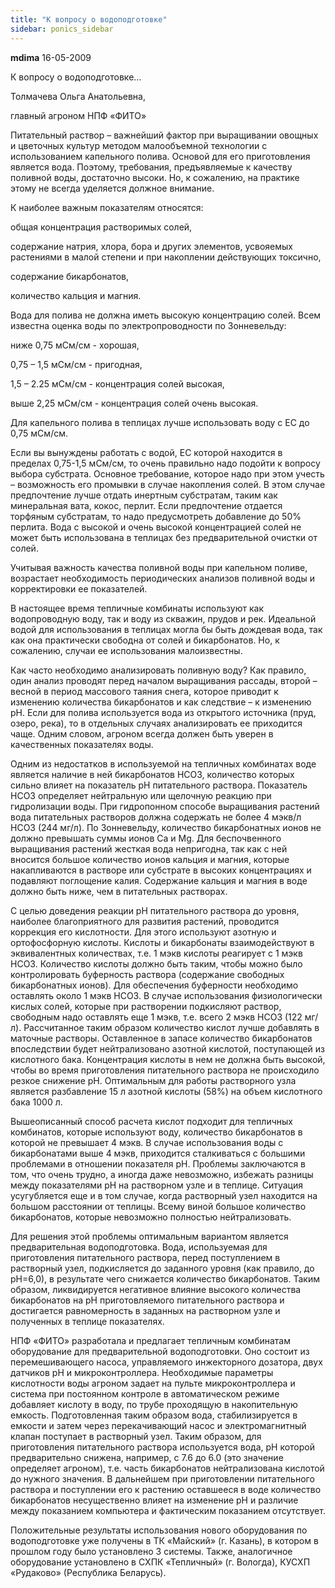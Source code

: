 ```yaml
---
title: "К вопросу о водоподготовке"
sidebar: ponics_sidebar
---
```


**mdima** 16-05-2009

К вопросу о водоподготовке…

Толмачева Ольга Анатольевна,

главный агроном НПФ «ФИТО»

Питательный раствор – важнейший фактор при выращивании овощных и цветочных культур методом малообъемной технологии с использованием капельного полива. Основой для его приготовления является вода. Поэтому, требования, предъявляемые к качеству поливной воды, достаточно высоки. Но, к сожалению, на практике этому не всегда уделяется должное внимание.

К наиболее важным показателям относятся:

общая концентрация растворимых солей,

содержание натрия, хлора, бора и других элементов, усвояемых растениями в малой степени и при накоплении действующих токсично,

содержание бикарбонатов,

количество кальция и магния.

Вода для полива не должна иметь высокую концентрацию солей. Всем известна оценка воды по электропроводности по Зонневельду:

ниже 0,75 мСм/см - хорошая,

0,75 – 1,5 мСм/см - пригодная,

1,5 – 2.25 мСм/см - концентрация солей высокая,

выше 2,25 мСм/см - концентрация солей очень высокая.

Для капельного полива в теплицах лучше использовать воду с ЕС до 0,75 мСм/см.

Если вы вынуждены работать с водой, ЕС которой находится в пределах 0,75-1,5 мСм/см, то очень правильно надо подойти к вопросу выбора субстрата. Основное требование, которое надо при этом учесть – возможность его промывки в случае накопления солей. В этом случае предпочтение лучше отдать инертным субстратам, таким как минеральная вата, кокос, перлит. Если предпочтение отдается торфяным субстратам, то надо предусмотреть добавление до 50% перлита. Вода с высокой и очень высокой концентрацией солей не может быть использована в теплицах без предварительной очистки от солей.

Учитывая важность качества поливной воды при капельном поливе, возрастает необходимость периодических анализов поливной воды и корректировки ее показателей.

В настоящее время тепличные комбинаты используют как водопроводную воду, так и воду из скважин, прудов и рек. Идеальной водой для использования в теплицах могла бы быть дождевая вода, так как она практически свободна от солей и бикарбонатов. Но, к сожалению, случаи ее использования малоизвестны.

Как часто необходимо анализировать поливную воду? Как правило, один анализ проводят перед началом выращивания рассады, второй – весной в период массового таяния снега, которое приводит к изменению количества бикарбонатов и как следствие – к изменению рН. Если для полива используется вода из открытого источника (пруд, озеро, река), то в отдельных случаях анализировать ее приходится чаще. Одним словом, агроном всегда должен быть уверен в качественных показателях воды.

Одним из недостатков в используемой на тепличных комбинатах воде является наличие в ней бикарбонатов HCO3, количество которых сильно влияет на показатель рН питательного раствора. Показатель HCO3 определяет нейтральную или щелочную реакцию при гидролизации воды. При гидропонном способе выращивания растений вода питательных растворов должна содержать не более 4 мэкв/л HCO3 (244 мг/л). По Зонневельду, количество бикарбонатных ионов не должно превышать суммы ионов Ca и Mg. Для беспочвенного выращивания растений жесткая вода непригодна, так как с ней вносится большое количество ионов кальция и магния, которые накапливаются в растворе или субстрате в высоких концентрациях и подавляют поглощение калия. Содержание кальция и магния в воде должно быть ниже, чем в питательных растворах.

С целью доведения реакции рН питательного раствора до уровня, наиболее благоприятного для развития растений, проводится коррекция его кислотности. Для этого используют азотную и ортофосфорную кислоты. Кислоты и бикарбонаты взаимодействуют в эквивалентных количествах, т.е. 1 мэкв кислоты реагирует с 1 мэкв HCO3. Количество кислоты должно быть таким, чтобы можно было контролировать буферность раствора (содержание свободных бикарбонатных ионов). Для обеспечения буферности необходимо оставлять около 1 мэкв HCO3. В случае использования физиологически кислых солей, которые при растворении подкисляют раствор, свободным надо оставлять еще 1 мэкв, т.е. всего 2 мэкв HCO3 (122 мг/л). Рассчитанное таким образом количество кислот лучше добавлять в маточные растворы. Оставленное в запасе количество бикарбонатов впоследствии будет нейтрализовано азотной кислотой, поступающей из кислотного бака. Концентрация кислоты в нем не должна быть высокой, чтобы во время приготовления питательного раствора не происходило резкое снижение рН. Оптимальным для работы растворного узла является разбавление 15 л азотной кислоты (58%) на объем кислотного бака 1000 л.

Вышеописанный способ расчета кислот подходит для тепличных комбинатов, которые используют воду, количество бикарбонатов в которой не превышает 4 мэкв. В случае использования воды с бикарбонатами выше 4 мэкв, приходится сталкиваться с большими проблемами в отношении показателя рН. Проблемы заключаются в том, что очень трудно, а иногда даже невозможно, избежать разницы между показателями рН на растворном узле и в теплице. Ситуация усугубляется еще и в том случае, когда растворный узел находится на большом расстоянии от теплицы. Всему виной большое количество бикарбонатов, которые невозможно полностью нейтрализовать. 

Для решения этой проблемы оптимальным вариантом является предварительная водоподготовка. Вода, используемая для приготовления питательного раствора, перед поступлением в растворный узел, подкисляется до заданного уровня (как правило, до рН=6,0), в результате чего снижается количество бикарбонатов. Таким образом, ликвидируется негативное влияние высокого количества бикарбонатов на рН приготовляемого питательного раствора и достигается равномерность в заданных на растворном узле и полученных в теплице показателях.

НПФ «ФИТО» разработала и предлагает тепличным комбинатам оборудование для предварительной водоподготовки. Оно состоит из перемешивающего насоса, управляемого инжекторного дозатора, двух датчиков рН и микроконтроллера. Необходимые параметры кислотности воды агроном задает на пульте микроконтроллера и система при постоянном контроле в автоматическом режиме добавляет кислоту в воду, по трубе проходящую в накопительную емкость. Подготовленная таким образом вода, стабилизируется в емкости и затем через перекачивающий насос и электромагнитный клапан поступает в растворный узел. Таким образом, для приготовления питательного раствора используется вода, рН которой предварительно снижена, например, с 7.6 до 6.0 (это значение определяет агроном), т.е. часть бикарбонатов нейтрализована кислотой до нужного значения. В дальнейшем при приготовлении питательного раствора и поступлении его к растению оставшееся в воде количество бикарбонатов несущественно влияет на изменение рН и различие между показанием компьютера и фактическим показанием отсутствует.

Положительные результаты использования нового оборудования по водоподготовке уже получены в ТК «Майский» (г. Казань), в котором в прошлом году было установлено 3 системы. Также, аналогичное оборудование установлено в СХПК «Тепличный» (г. Вологда), КУСХП «Рудаково» (Республика Беларусь).


